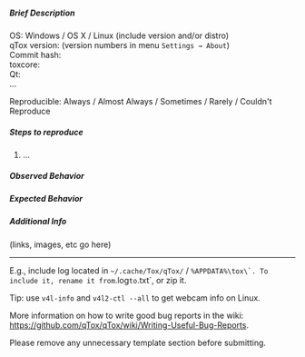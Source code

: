 ##### Brief Description

OS: Windows / OS X / Linux (include version and/or distro) \
qTox version: (version numbers in menu `Settings → About`) \
Commit hash: \
toxcore: \
Qt: \
…

Reproducible: Always / Almost Always / Sometimes / Rarely / Couldn't Reproduce

##### Steps to reproduce

1.  …

##### Observed Behavior

##### Expected Behavior

##### Additional Info

(links, images, etc go here)

--------------------------------------------------------------------------------

E.g., include log located in `~/.cache/Tox/qTox/` / ``%APPDATA%\tox\`. To
include it, rename it from``.log`to`.txt`, or zip it.

Tip: use `v4l-info` and `v4l2-ctl --all` to get webcam info on Linux.

More information on how to write good bug reports in the wiki:
https://github.com/qTox/qTox/wiki/Writing-Useful-Bug-Reports.

Please remove any unnecessary template section before submitting.
